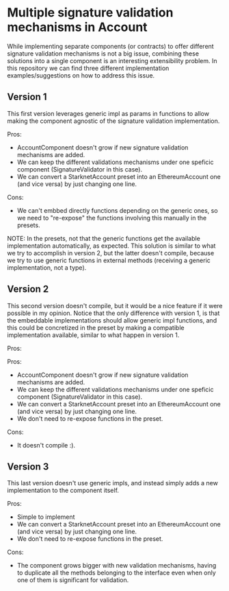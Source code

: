 # Multiple signature validation mechanisms in Account

While implementing separate components (or contracts) to offer different signature validation mechanisms is not a big issue,
combining these solutions into a single component is an interesting extensibility problem. In this repository we can find three different implementation examples/suggestions on how to address this issue.

## Version 1

This first version leverages generic impl as params in functions to allow making the component agnostic of the signature
validation implementation.

Pros:
- AccountComponent doesn't grow if new signature validation mechanisms are added.
- We can keep the different validations mechanisms under one speficic component (SignatureValidator in this case).
- We can convert a StarknetAccount preset into an EthereumAccount one (and vice versa) by just changing one line.

Cons:
- We can't embbed directly functions depending on the generic ones, so we need to "re-expose" the functions involving this
manually in the presets.

NOTE: In the presets, not that the generic functions get the available implementation automatically, as expected.
This solution is similar to what we try to accomplish in version 2, but the latter doesn't compile, because we
try to use generic functions in external methods (receiving a generic implementation, not a type).

## Version 2

This second version doesn't compile, but it would be a nice feature if it were possible in my opinion. Notice that
the only difference with version 1, is that the embeddable implementations should allow generic impl functions, and this
could be concretized in the preset by making a compatible implementation available, similar to what happen in version 1.

Pros:

Pros:
- AccountComponent doesn't grow if new signature validation mechanisms are added.
- We can keep the different validations mechanisms under one speficic component (SignatureValidator in this case).
- We can convert a StarknetAccount preset into an EthereumAccount one (and vice versa) by just changing one line.
- We don't need to re-expose functions in the preset.

Cons:
- It doesn't compile :).

## Version 3

This last version doesn't use generic impls, and instead simply adds a new implementation to the component itself.

Pros:
- Simple to implement
- We can convert a StarknetAccount preset into an EthereumAccount one (and vice versa) by just changing one line.
- We don't need to re-expose functions in the preset.

Cons:
- The component grows bigger with new validation mechanisms, having to duplicate all the methods belonging to the interface
even when only one of them is significant for validation.